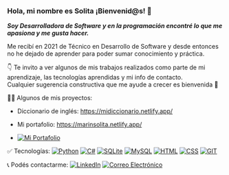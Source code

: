 ### Hola, mi nombre es Solita ¡Bienvenid@s! 👋

***Soy Desarrolladora de Software y en  la programación encontré lo que me apasiona y me gusta hacer.*** 
<br>

Me recibí en 2021 de Técnico en Desarrollo de Software y desde entonces no he dejado de aprender para poder sumar conocimiento y práctica.
<br>

👇 Te invito a ver algunos de mis trabajos realizados como parte de mi aprendizaje, las tecnologías aprendidas y mi info de contacto.
<br>
Cualquier sugerencia constructiva que me ayude a crecer es bienvenida 🙂

 👩‍💻 Algunos de mis proyectos:
 
- Diccionario de inglés: https://midiccionario.netlify.app/
- Mi portafolio: https://marinsolita.netlify.app/

- [![Mi Portafolio](https://img.shields.io/badge/Portafolio-marinsolita-8A2BE2)](https://marinsolita.netlify.app/)

✅ Tecnologías:
[![Python](https://img.shields.io/badge/Python-brightgreen)]()
[![C#](https://img.shields.io/badge/C%23-purple)]()
[![SQLite](https://img.shields.io/badge/SQLite-fuchsia)]()
[![MySQL](https://img.shields.io/badge/MySQL-blue)]()
[![HTML](https://img.shields.io/badge/HTML-orange)]()
[![CSS](https://img.shields.io/badge/CSS-red)]()
[![GIT](https://img.shields.io/badge/GIT-black)]()

📞 Podés contactarme:
[![LinkedIn](https://img.shields.io/badge/LinkedIn-Soledad%20Marin-fuchsia)](https://www.linkedin.com/in/soledadmarin-dev/)
[![Correo Electrónico](https://img.shields.io/badge/Correo%20Electronico-msoledadmarich%40gmail.com-blue)]()



